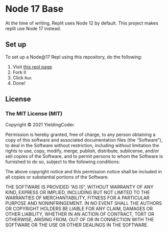 # Node 17 Base
At the time of writing, Replit uses Node 12 by default. This project makes replit use Node 17 instead.

## Set up
To set up a Node@17 Repl using this repository, do the following:
1. Visit [this repl page](https://replit.com/@YieldingCoder/Node-17-Base?v=1)
2. Fork it
3. Click `Run`
4. Done!

## License
### The MIT License (MIT)
Copyright © 2021 YieldingCoder.

Permission is hereby granted, free of charge, to any person obtaining a copy of this software and associated documentation files (the “Software”), to deal in the Software without restriction, including without limitation the rights to use, copy, modify, merge, publish, distribute, sublicense, and/or sell copies of the Software, and to permit persons to whom the Software is furnished to do so, subject to the following conditions:

The above copyright notice and this permission notice shall be included in all copies or substantial portions of the Software.

THE SOFTWARE IS PROVIDED “AS IS”, WITHOUT WARRANTY OF ANY KIND, EXPRESS OR IMPLIED, INCLUDING BUT NOT LIMITED TO THE WARRANTIES OF MERCHANTABILITY, FITNESS FOR A PARTICULAR PURPOSE AND NONINFRINGEMENT. IN NO EVENT SHALL THE AUTHORS OR COPYRIGHT HOLDERS BE LIABLE FOR ANY CLAIM, DAMAGES OR OTHER LIABILITY, WHETHER IN AN ACTION OF CONTRACT, TORT OR OTHERWISE, ARISING FROM, OUT OF OR IN CONNECTION WITH THE SOFTWARE OR THE USE OR OTHER DEALINGS IN THE SOFTWARE.
